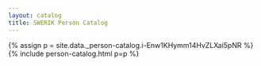 ```yaml
---
layout: catalog
title: SWERIK Person Catalog
---
```

{% assign p = site.data._person-catalog.i-Enw1KHymm14HvZLXai5pNR %}
{% include person-catalog.html p=p %}

